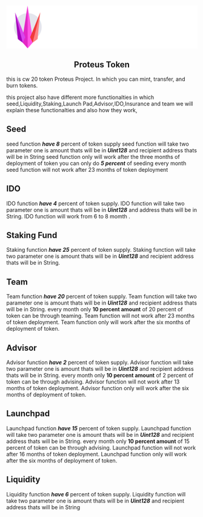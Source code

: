 <div align="center">
  <a align="center" href="https://proteus.finance/">
    <img align="center" src="assets/logo.svg" alt="Logo">
  </a>
  <h2 align="center">Proteus Token</h2>
</div>

this is cw 20 token Proteus Project. In which you can mint, transfer, and burn tokens.

this project also have different more functionalties in which seed,Liquidity,Staking,Launch Pad,Advisor,IDO,Insurance and team we will explain these functionalties and also how they work,

## Seed

seed function **_have 8_** percent of token supply
seed function will take two parameter one is amount thats will be in **_Uint128_** and recipient address thats will be in String
seed function only will work after the three months of deployment of token
you can only do **_5 percent_** of seeding every month
seed function will not work after 23 months of token deployment

## IDO

IDO function **_have 4_** percent of token supply.
IDO function will take two parameter one is amount thats will be in **_Uint128_** and address thats will be in String.
IDO function will work from 6 to 8 momth .

## Staking Fund

Staking function **_have 25_** percent of token supply.
Staking function will take two parameter one is amount thats will be in **_Uint128_** and recipient address thats will be in String.

## Team

Team function **_have 20_** percent of token supply.
Team function will take two parameter one is amount thats will be in **_Uint128_** and recipient address thats will be in String.
every month only **10 percent amount** of 20 percent of token can be through teaming.
Team function will not work after 23 months of token deployment.
Team function only will work after the six months of deployment of token.

## Advisor

Advisor function **_have 2_** percent of token supply.
Advisor function will take two parameter one is amount thats will be in **_Uint128_** and recipient address thats will be in String.
every month only **10 percent amount** of 2 percent of token can be through advising.
Advisor function will not work after 13 months of token deployment.
Advisor function only will work after the six months of deployment of token.

## Launchpad

Launchpad function **_have 15_** percent of token supply.
Launchpad function will take two parameter one is amount thats will be in **_Uint128_** and recipient address thats will be in String.
every month only **10 percent amount** of 15 percent of token can be through advising.
Launchpad function will not work after 16 months of token deployment.
Launchpad function only will work after the six months of deployment of token.

## Liquidity

Liquidity function **_have 6_** percent of token supply.
Liquidity function will take two parameter one is amount thats will be in **_Uint128_** and recipient address thats will be in String
